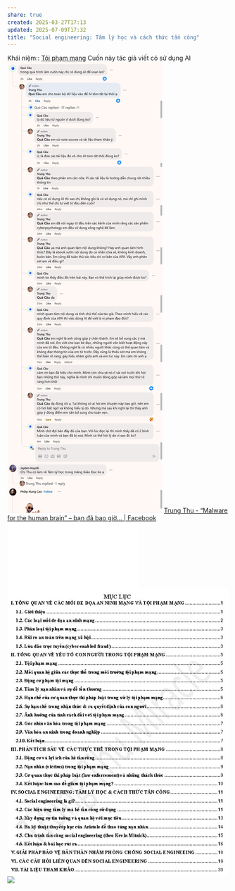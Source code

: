 ```yaml
---
share: true
created: 2025-03-27T17:13
updated: 2025-07-09T17:32
title: "Social engineering: Tâm lý học và cách thức tấn công"
---
```

Khái niệm:: [Tội phạm mạng](../%CE%9E%20Kh%C3%A1i%20ni%E1%BB%87m/T%E1%BB%99i%20ph%E1%BA%A1m%20m%E1%BA%A1ng.md)
Cuốn này tác giả viết có sử dụng AI
![Pasted image 20250510190248.png](../../assets/attachments/Pasted%20image%2020250510190248.png)
[Trung Thu - “Malware for the human brain” – bạn đã bao giờ... \| Facebook](https://www.facebook.com/trung.thu1/posts/pfbid0jZvhhanZrgzuzbr9CGwBPQUB23JBxp494P9MwPYxWC5MjbGk4mUtMuNpvAFHMzb5l)
![[Ebook] Social engineeing Tam ly hoc va cach thuc tan cong.pdf](../../assets/attachments/Ebook.md)
![Pasted image 20250510160341.png](../../assets/attachments/Pasted%20image%2020250510160341.png)
![](https://i.imgur.com/q3nECC2.png)
